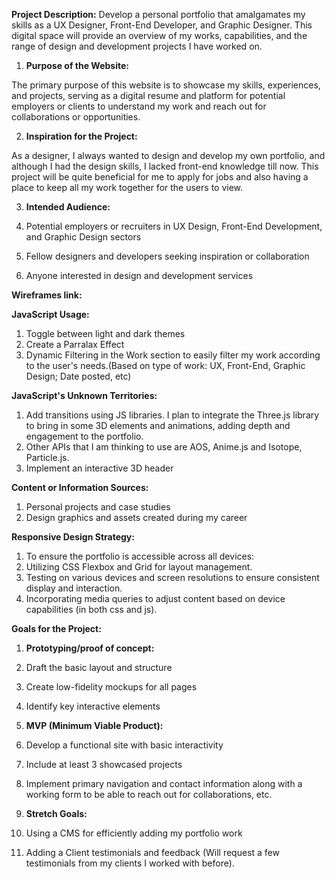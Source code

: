 **Project Description:**
Develop a personal portfolio that amalgamates my skills as a UX Designer, Front-End Developer, and Graphic Designer. This digital space will provide an overview of my works, capabilities, and the range of design and development projects I have worked on.

1. **Purpose of the Website:**

  The primary purpose of this website is to showcase my skills, experiences, and projects, serving as a digital resume and platform for potential employers or clients to understand my work and reach out for collaborations or opportunities.

2. **Inspiration for the Project:**

  As a designer, I always wanted to design and develop my own portfolio, and although I had the design skills, I lacked front-end knowledge till now. This project will be quite beneficial for me to apply for jobs and also having a place to keep all my work together for the users to view.

3. **Intended Audience:**

1. Potential employers or recruiters in UX Design, Front-End Development, and Graphic Design sectors
2. Fellow designers and developers seeking inspiration or collaboration
3. Anyone interested in design and development services

**Wireframes link:**

**JavaScript Usage:**

1. Toggle between light and dark themes
2. Create a Parralax Effect
3. Dynamic Filtering in the Work section to easily filter my work according to the user's needs.(Based on type of work: UX, Front-End, Graphic Design; Date posted, etc)

**JavaScript's Unknown Territories:**

1. Add transitions using JS libraries. I plan to integrate the Three.js library to bring in some 3D elements and animations, adding depth and engagement to the portfolio.
2. Other APIs that I am thinking to use are AOS, Anime.js and Isotope, Particle.js.
3. Implement an interactive 3D header

**Content or Information Sources:**

1. Personal projects and case studies
2. Design graphics and assets created during my career

**Responsive Design Strategy:**

1. To ensure the portfolio is accessible across all devices:
2. Utilizing CSS Flexbox and Grid for layout management.
3. Testing on various devices and screen resolutions to ensure consistent display and interaction.
4. Incorporating media queries to adjust content based on device capabilities (in both css and js).

**Goals for the Project:**

1. **Prototyping/proof of concept:**

  1. Draft the basic layout and structure
  2. Create low-fidelity mockups for all pages
  3. Identify key interactive elements

2. **MVP (Minimum Viable Product):**

  1. Develop a functional site with basic interactivity
  2. Include at least 3 showcased projects
  3. Implement primary navigation and contact information along with a working form to be able to reach out for collaborations, etc.

3. **Stretch Goals:**

  1. Using a CMS for efficiently adding my portfolio work
  2. Adding a Client testimonials and feedback (Will request a few testimonials from my clients I worked with before).
